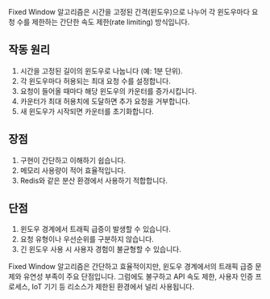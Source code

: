 Fixed Window 알고리즘은 시간을 고정된 간격(윈도우)으로 나누어 각 윈도우마다 요청 수를 제한하는 간단한 속도 제한(rate limiting) 방식입니다.

## 작동 원리

1. 시간을 고정된 길이의 윈도우로 나눕니다 (예: 1분 단위).
2. 각 윈도우마다 허용되는 최대 요청 수를 설정합니다.
3. 요청이 들어올 때마다 해당 윈도우의 카운터를 증가시킵니다.
4. 카운터가 최대 허용치에 도달하면 추가 요청을 거부합니다.
5. 새 윈도우가 시작되면 카운터를 초기화합니다.

## 장점

1. 구현이 간단하고 이해하기 쉽습니다.
2. 메모리 사용량이 적어 효율적입니다.
3. Redis와 같은 분산 환경에서 사용하기 적합합니다.

## 단점

1. 윈도우 경계에서 트래픽 급증이 발생할 수 있습니다.
2. 요청 유형이나 우선순위를 구분하지 않습니다.
3. 긴 윈도우 사용 시 사용자 경험이 불균형할 수 있습니다.

Fixed Window 알고리즘은 간단하고 효율적이지만, 윈도우 경계에서의 트래픽 급증 문제와 유연성 부족이 주요 단점입니다. 그럼에도 불구하고 API 속도 제한, 사용자 인증 프로세스, IoT 기기 등 리소스가 제한된 환경에서 널리 사용됩니다.